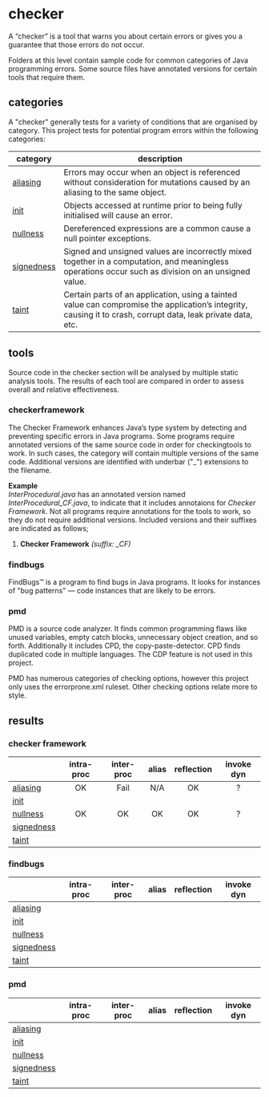 # checker
A “checker” is a tool that warns you about certain errors or gives you a guarantee that 
those errors do not occur.

Folders at this level contain sample code for common categories of Java programming 
errors. Some source files have annotated versions for certain tools that require them.

## categories
A "checker" generally tests for a variety of conditions that are organised by category. This 
project tests for potential program errors within the following categories:

| category | description |
| --- | --- |
| [aliasing](https://github.com/michaelemery/staticanalysis/tree/master/checker/aliasing) | Errors may occur when an object is referenced without consideration for mutations caused by an aliasing to the same object. |
| [init](https://github.com/michaelemery/staticanalysis/tree/master/checker/init) | Objects accessed at runtime prior to being fully initialised will cause an error. |
| [nullness](https://github.com/michaelemery/staticanalysis/tree/master/checker/nullness) | Dereferenced expressions are a common cause a null pointer exceptions. |
| [signedness](https://github.com/michaelemery/staticanalysis/tree/master/checker/signedness) | Signed and unsigned values are incorrectly mixed together in a computation, and meaningless operations occur such as division on an unsigned value. |
| [taint](https://github.com/michaelemery/staticanalysis/tree/master/checker/taint) | Certain parts of an application, using a tainted value can compromise the application’s integrity, causing it to crash, corrupt data, leak private data, etc. |

## tools
Source code in the checker section will be analysed by multiple static analysis tools. The results 
of each tool are compared in order to assess overall and relative effectiveness.

### checkerframework
The Checker Framework enhances Java’s type system by detecting and preventing specific 
errors in Java programs. Some programs require annotated versions of the same source code 
in order for checkingtools to work. In such cases, the category will contain multiple 
versions of the same code. Additional versions are identified with underbar ("\_") 
extensions to the filename.

**Example** <br>
_InterProcedural.java_ has an annotated version named _InterProcedural_CF.java_, to indicate that 
it includes annotaions for _Checker Framework_. Not all programs require annotations for the 
tools to work, so they do not require additional versions. Included versions and their 
suffixes are indicated as follows;

1) **Checker Framework** _(suffix: \_CF)_

### findbugs
FindBugs™ is a program to find bugs in Java programs. It looks for instances of "bug patterns" — 
code instances that are likely to be errors.

### pmd
PMD is a source code analyzer. It finds common programming flaws like unused variables, empty catch 
blocks, unnecessary object creation, and so forth. Additionally it includes CPD, the 
copy-paste-detector. CPD finds duplicated code in multiple languages. The CDP feature is not used 
in this project.

PMD has numerous categories of checking options, however this project only uses the errorprone.xml
ruleset. Other checking options relate more to style.

## results

### checker framework

| | intra-proc | inter-proc | alias | reflection | invoke dyn |
| --- | :---: | :---: | :---: | :---: | :---: |
| [aliasing](https://github.com/michaelemery/staticanalysis/tree/master/checker/aliasing) | OK | Fail | N/A | OK | ? |
| [init](https://github.com/michaelemery/staticanalysis/tree/master/checker/init) | | | | | |
| [nullness](https://github.com/michaelemery/staticanalysis/tree/master/checker/nullness) | OK | OK | OK | OK | ? |
| [signedness](https://github.com/michaelemery/staticanalysis/tree/master/checker/signedness) | | | | | |
| [taint](https://github.com/michaelemery/staticanalysis/tree/master/checker/taint) | | | | | |

### findbugs

| | intra-proc | inter-proc | alias | reflection | invoke dyn |
| --- | :---: | :---: | :---: | :---: | :---: |
| [aliasing](https://github.com/michaelemery/staticanalysis/tree/master/checker/aliasing) | | | | | |
| [init](https://github.com/michaelemery/staticanalysis/tree/master/checker/init) | | | | | |
| [nullness](https://github.com/michaelemery/staticanalysis/tree/master/checker/nullness) | | | | | |
| [signedness](https://github.com/michaelemery/staticanalysis/tree/master/checker/signedness) | | | | | |
| [taint](https://github.com/michaelemery/staticanalysis/tree/master/checker/taint) | | | | | |

### pmd

| | intra-proc | inter-proc | alias | reflection | invoke dyn |
| --- | :---: | :---: | :---: | :---: | :---: |
| [aliasing](https://github.com/michaelemery/staticanalysis/tree/master/checker/aliasing) | | | | | |
| [init](https://github.com/michaelemery/staticanalysis/tree/master/checker/init) | | | | | |
| [nullness](https://github.com/michaelemery/staticanalysis/tree/master/checker/nullness) | | | | | |
| [signedness](https://github.com/michaelemery/staticanalysis/tree/master/checker/signedness) | | | | | |
| [taint](https://github.com/michaelemery/staticanalysis/tree/master/checker/taint) | | | | | |

